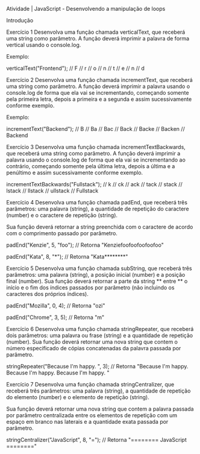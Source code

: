 Atividade | JavaScript - Desenvolvendo a manipulação de loops

Introdução

Exercício 1
Desenvolva uma função chamada verticalText, que receberá uma string como parâmetro. A função deverá imprimir a palavra de forma vertical usando o console.log.

Exemplo:

verticalText("Frontend");
⁠// F
⁠// r
⁠// o
⁠// n
⁠// t
⁠// e
⁠// n
⁠// d

Exercício 2
Desenvolva uma função chamada incrementText, que receberá uma string como parâmetro. A função deverá imprimir a palavra usando o console.log de forma que ela vai se incrementando, começando somente pela primeira letra, depois a primeira e a segunda e assim sucessivamente conforme exemplo.

Exemplo:

incrementText("Backend");
⁠// B
⁠// Ba
⁠// Bac
⁠// Back
⁠// Backe
⁠// Backen
⁠// Backend

Exercício 3​
Desenvolva uma função chamada incrementTextBackwards, que receberá uma string como parâmetro. A função deverá imprimir a palavra usando o console.log de forma que ela vai se incrementando ao contrário, começando somente pela última letra, depois a última e a penúltimo e assim sucessivamente conforme exemplo.

incrementTextBackwards("Fullstack");
⁠// k
⁠// ck
⁠// ack
⁠// tack
⁠// stack
⁠// lstack
⁠// llstack
⁠// ullstack
⁠// Fullstack

Exercício 4
​Desenvolva uma função chamada padEnd, que receberá três parâmetros: uma palavra (string), a quantidade de repetição do caractere (number) e o caractere de repetição (string).

Sua função deverá retornar a string preenchida com o caractere de acordo com o comprimento passado por parâmetro.

padEnd("Kenzie", 5, "foo");
⁠// Retorna "Kenziefoofoofoofoofoo"

padEnd("Kata", 8, "*");
⁠// Retorna "Kata********"

Exercício 5
Desenvolva uma função chamada subString, que receberá três parâmetros: uma palavra (string), a posição inicial (number) e a posição final (number). Sua função deverá retornar a parte da string ** entre ** o início e o fim dos índices passados por parâmetro (não incluindo os caracteres dos próprios índices).

padEnd("Mozilla", 0, 4);
⁠// Retorna "ozi"

padEnd("Chrome", 3, 5);
⁠// Retorna "m"

Exercício 6
Desenvolva uma função chamada stringRepeater, que receberá dois parâmetros: uma palavra ou frase (string) e a quantidade de repetição (number). Sua função deverá retornar uma nova string que contem o número especificado de cópias concatenadas da palavra passada por parâmetro.

stringRepeater("Because I'm happy. ", 3);
⁠// Retorna "Because I'm happy. Because I'm happy. Because I'm happy. "

Exercício 7
Desenvolva uma função chamada stringCentralizer, que receberá três parâmetros:​ uma palavra (string), a quantidade de repetição do elemento (number) e o elemento de repetição (string).

Sua função deverá retornar uma nova string que contem a palavra passada por parâmetro centralizada entre os elementos de repetição com um espaço em branco nas laterais e a quantidade exata passada por parâmetro.

stringCentralizer("JavaScript", 8, "=");
⁠// Retorna "======== JavaScript ========"